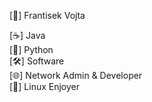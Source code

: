 [👋] Frantisek Vojta

[☕] Java                
[🐍] Python           
[🛠️] Software         
[🌐] Network Admin & Developer          
[🐧] Linux Enjoyer            
 

<!---
Frantisek-Vojta/Frantisek-Vojta is a ✨ special ✨ repository because its `README.md` (this file) appears on your GitHub profile.
You can click the Preview link to take a look at your changes.
--->
